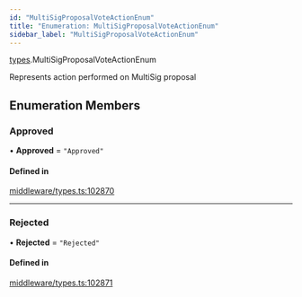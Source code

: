 ```yaml
---
id: "MultiSigProposalVoteActionEnum"
title: "Enumeration: MultiSigProposalVoteActionEnum"
sidebar_label: "MultiSigProposalVoteActionEnum"
---
```


[types](../../../modules/Types/Types.md).MultiSigProposalVoteActionEnum

Represents action performed on MultiSig proposal

## Enumeration Members

### Approved

• **Approved** = ``"Approved"``

#### Defined in

[middleware/types.ts:102870](https://github.com/PolymeshAssociation/polymesh-sdk/blob/3cc570ade/src/middleware/types.ts#L102870)

___

### Rejected

• **Rejected** = ``"Rejected"``

#### Defined in

[middleware/types.ts:102871](https://github.com/PolymeshAssociation/polymesh-sdk/blob/3cc570ade/src/middleware/types.ts#L102871)
